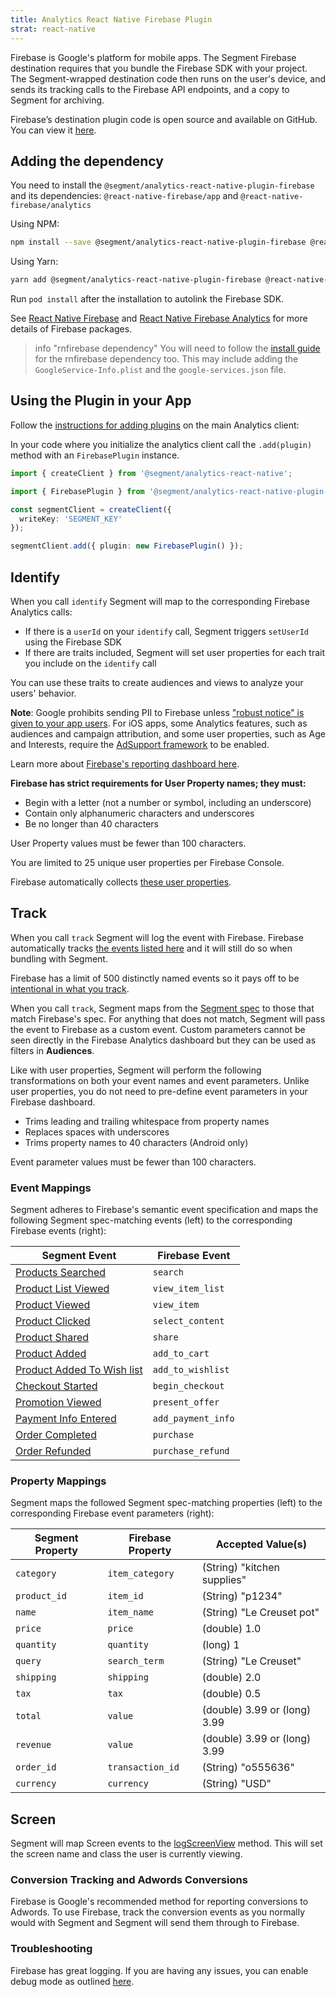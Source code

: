 ```yaml
---
title: Analytics React Native Firebase Plugin
strat: react-native
---
```

Firebase is Google's platform for mobile apps. The Segment Firebase destination requires that you bundle the Firebase SDK with your project. The Segment-wrapped destination code then runs on the user's device, and sends its tracking calls to the Firebase API endpoints, and a copy to Segment for archiving.

Firebase’s destination plugin code is open source and available on GitHub. You can view it [here](https://github.com/segmentio/analytics-react-native/tree/master/packages/plugins/plugin-firebase).

## Adding the dependency

You need to install the `@segment/analytics-react-native-plugin-firebase` and its dependencies: `@react-native-firebase/app` and `@react-native-firebase/analytics`

Using NPM:
```bash
npm install --save @segment/analytics-react-native-plugin-firebase @react-native-firebase/app @react-native-firebase/analytics
```

Using Yarn:
```bash
yarn add @segment/analytics-react-native-plugin-firebase @react-native-firebase/app @react-native-firebase/analytics
```

Run `pod install` after the installation to autolink the Firebase SDK.

See [React Native Firebase](https://rnfirebase.io) and [React Native Firebase Analytics](https://rnfirebase.io/analytics/usage) for more details of Firebase packages.

> info "rnfirebase dependency"
> You will need to follow the [install guide](/docs/connections/sources/catalog/libraries/mobile/react-native/classic) for the rnfirebase dependency too. This may include adding the `GoogleService-Info.plist` and the `google-services.json` file.


## Using the Plugin in your App

Follow the [instructions for adding plugins](https://github.com/segmentio/analytics-react-native#adding-plugins) on the main Analytics client:

In your code where you initialize the analytics client call the `.add(plugin)` method with an `FirebasePlugin` instance. 

```ts
import { createClient } from '@segment/analytics-react-native';

import { FirebasePlugin } from '@segment/analytics-react-native-plugin-firebase';

const segmentClient = createClient({
  writeKey: 'SEGMENT_KEY'
});

segmentClient.add({ plugin: new FirebasePlugin() });
```
## Identify

When you call `identify` Segment will map to the corresponding Firebase Analytics calls:

- If there is a `userId` on your `identify` call, Segment triggers `setUserId` using the Firebase SDK
- If there are traits included, Segment will set user properties for each trait you include on the `identify` call

You can use these traits to create audiences and views to analyze your users' behavior.

**Note**: Google prohibits sending PII to Firebase unless ["robust notice" is given to your app users](https://firebase.google.com/policies/analytics/). For iOS apps, some Analytics features, such as audiences and campaign attribution, and some user properties, such as Age and Interests, require the [AdSupport framework](https://developer.apple.com/reference/adsupport) to be enabled.

Learn more about [Firebase's reporting dashboard here](https://support.google.com/firebase/answer/6317517?hl=en&ref_topic=6317489).

**Firebase has strict requirements for User Property names; they must:**

- Begin with a letter (not a number or symbol, including an underscore)
- Contain only alphanumeric characters and underscores
- Be no longer than 40 characters

User Property values must be fewer than 100 characters.

You are limited to 25 unique user properties per Firebase Console.

Firebase automatically collects [these user properties](https://support.google.com/firebase/answer/6317486).

## Track

When you call `track` Segment will log the event with Firebase. Firebase automatically tracks [the events listed here](https://support.google.com/firebase/answer/6317485) and it will still do so when bundling with Segment.

Firebase has a limit of 500 distinctly named events so it pays off to be [intentional in what you track](/docs/protocols/tracking-plan/best-practices/).

When you call `track`, Segment maps from the [Segment spec](/docs/connections/spec/) to those that match Firebase's spec. For anything that does not match, Segment will pass the event to Firebase as a custom event. Custom parameters cannot be seen directly in the Firebase Analytics dashboard but they can be used as filters in **Audiences**.

Like with user properties, Segment will perform the following transformations on both your event names and event parameters. Unlike user properties, you do not need to pre-define event parameters in your Firebase dashboard.

- Trims leading and trailing whitespace from property names
- Replaces spaces with underscores
- Trims property names to 40 characters (Android only)

Event parameter values must be fewer than 100 characters.

### Event Mappings

Segment adheres to Firebase's semantic event specification and maps the following Segment spec-matching events (left) to the corresponding Firebase events (right):

| Segment Event                                                                                | Firebase Event     |
| -------------------------------------------------------------------------------------------- | ------------------ |
| [Products Searched](/docs/connections/spec/ecommerce/v2/#products-searched)                  | `search`           |
| [Product List Viewed](/docs/connections/spec/ecommerce/v2/#product-list-viewed)              | `view_item_list`   |
| [Product Viewed](/docs/connections/spec/ecommerce/v2/#product-viewed)                        | `view_item`        |
| [Product Clicked](/docs/connections/spec/ecommerce/v2/#product-clicked)                      | `select_content`   |
| [Product Shared](/docs/connections/spec/ecommerce/v2/#product-shared)                        | `share`            |
| [Product Added](/docs/connections/spec/ecommerce/v2/#product-added)                          | `add_to_cart`      |
| [Product Added To Wish list](/docs/connections/spec/ecommerce/v2/#product-added-to-wishlist) | `add_to_wishlist`  |
| [Checkout Started](/docs/connections/spec/ecommerce/v2/#checkout-started)                    | `begin_checkout`   |
| [Promotion Viewed](/docs/connections/spec/ecommerce/v2/#promotion-viewed)                    | `present_offer`    |
| [Payment Info Entered](/docs/connections/spec/ecommerce/v2/#payment-info-entered)            | `add_payment_info` |
| [Order Completed](/docs/connections/spec/ecommerce/v2/#order-completed)                      | `purchase`         |
| [Order Refunded](/docs/connections/spec/ecommerce/v2/#order-refunded)                        | `purchase_refund`  |

### Property Mappings

Segment maps the followed Segment spec-matching properties (left) to the corresponding Firebase event parameters (right):

| Segment Property | Firebase Property | Accepted Value(s)            |
| ---------------- | ----------------- | ---------------------------- |
| `category`       | `item_category`   | (String) "kitchen supplies"  |
| `product_id`     | `item_id`         | (String) "p1234"             |
| `name`           | `item_name`       | (String) "Le Creuset pot"    |
| `price`          | `price`           | (double) 1.0                 |
| `quantity`       | `quantity`        | (long) 1                     |
| `query`          | `search_term`     | (String) "Le Creuset"        |
| `shipping`       | `shipping`        | (double) 2.0                 |
| `tax`            | `tax`             | (double) 0.5                 |
| `total`          | `value`           | (double) 3.99 or (long) 3.99 |
| `revenue`        | `value`           | (double) 3.99 or (long) 3.99 |
| `order_id`       | `transaction_id`  | (String) "o555636"           |
| `currency`       | `currency`        | (String) "USD"               |

## Screen

Segment will map Screen events to the [logScreenView](https://rnfirebase.io/reference/analytics#logScreenView) method. This will set the screen name and class the user is currently viewing.

### **Conversion Tracking and Adwords Conversions**

Firebase is Google's recommended method for reporting conversions to Adwords. To use Firebase, track the conversion events as you normally would with Segment and Segment will send them through to Firebase.

### Troubleshooting

Firebase has great logging. If you are having any issues, you can enable debug mode as outlined [here](https://firebase.google.com/docs/analytics/debugview).
